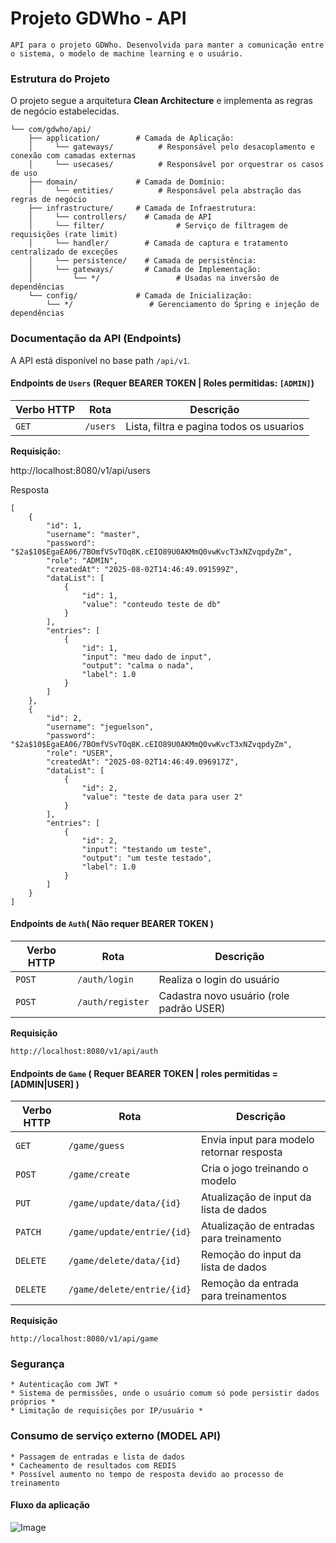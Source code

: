 # Projeto GDWho - API

    API para o projeto GDWho. Desenvolvida para manter a comunicação entre o sistema, o modelo de machine learning e o usuário.

### Estrutura do Projeto

O projeto segue a arquitetura **Clean Architecture** e implementa as regras de negócio estabelecidas.

```
└── com/gdwho/api/
    ├── application/        # Camada de Aplicação:
    │     └── gateways/          # Responsável pelo desacoplamento e conexão com camadas externas
    │     └── usecases/          # Responsável por orquestrar os casos de uso
    ├── domain/             # Camada de Domínio:
    │     └── entities/          # Responsável pela abstração das regras de negócio
    ├── infrastructure/     # Camada de Infraestrutura:
    │     └── controllers/    # Camada de API
    │     └── filter/                # Serviço de filtragem de requisições (rate limit)
    │     └── handler/        # Camada de captura e tratamento centralizado de exceções
    │     └── persistence/    # Camada de persistência:
    │     └── gateways/       # Camada de Implementação: 
    │         └── */                 # Usadas na inversão de dependências
    └── config/             # Camada de Inicialização: 
        └── */                 # Gerenciamento do Spring e injeção de dependências
```

### Documentação da API (Endpoints)

A API está disponível no base path `/api/v1`.

#### Endpoints de `Users` (Requer BEARER TOKEN | Roles permitidas: `[ADMIN]`)

| Verbo HTTP | Rota     | Descrição                                |
| ---------- | -------- | ---------------------------------------- |
| `GET`      | `/users` | Lista, filtra e pagina todos os usuarios |

**Requisição:**

http://localhost:8080/v1/api/users

Resposta

```
[
    {
        "id": 1,
        "username": "master",
        "password": "$2a$10$EgaEA06/7BOmfVSvTOq8K.cEIO89U0AKMmQ0vwKvcT3xNZvqpdyZm",
        "role": "ADMIN",
        "createdAt": "2025-08-02T14:46:49.091599Z",
        "dataList": [
            {
                "id": 1,
                "value": "conteudo teste de db"
            }
        ],
        "entries": [
            {
                "id": 1,
                "input": "meu dado de input",
                "output": "calma o nada",
                "label": 1.0
            }
        ]
    },
    {
        "id": 2,
        "username": "jeguelson",
        "password": "$2a$10$EgaEA06/7BOmfVSvTOq8K.cEIO89U0AKMmQ0vwKvcT3xNZvqpdyZm",
        "role": "USER",
        "createdAt": "2025-08-02T14:46:49.096917Z",
        "dataList": [
            {
                "id": 2,
                "value": "teste de data para user 2"
            }
        ],
        "entries": [
            {
                "id": 2,
                "input": "testando um teste",
                "output": "um teste testado",
                "label": 1.0
            }
        ]
    }
]
```

#### Endpoints de `Auth`( Não requer BEARER TOKEN )

| Verbo HTTP | Rota                       | Descrição                                 |
| ---------- | -------------------------- | ----------------------------------------- |
| `POST`     | `/auth/login`              | Realiza o login do usuário                | 
| `POST`     | `/auth/register`           | Cadastra novo usuário (role padrão USER)  |

**Requisição**

```
http://localhost:8080/v1/api/auth
```

#### Endpoints de `Game` ( Requer BEARER TOKEN | roles permitidas = [ADMIN|USER] )

| Verbo HTTP | Rota                       | Descrição                                 |
| ---------- | -------------------------- | ----------------------------------------- |
| `GET`      | `/game/guess`              | Envia input para modelo retornar resposta |
| `POST`     | `/game/create`             | Cria o jogo treinando o modelo            |
| `PUT`      | `/game/update/data/{id}`   | Atualização de input da lista de dados    |
| `PATCH`    | `/game/update/entrie/{id}` | Atualização de entradas para treinamento  |
| `DELETE`   | `/game/delete/data/{id}`   | Remoção do input da lista de dados        |
| `DELETE`   | `/game/delete/entrie/{id}` | Remoção da entrada para treinamentos      |

**Requisição**

```
http://localhost:8080/v1/api/game
```

### Segurança

    * Autenticação com JWT * 
    * Sistema de permissões, onde o usuário comum só pode persistir dados próprios * 
    * Limitação de requisições por IP/usuário *

### Consumo de serviço externo (MODEL API)

    * Passagem de entradas e lista de dados
    * Cacheamento de resultados com REDIS
    * Possível aumento no tempo de resposta devido ao processo de treinamento


#### Fluxo da aplicação
![Image](https://res.cloudinary.com/duthrgtp7/image/upload/v1754152315/fluxodeservico_galic4.png)